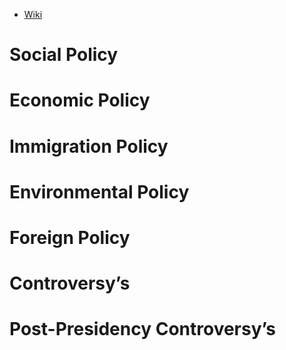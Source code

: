 - [Wiki](https://en.wikipedia.org/wiki/Gerald_Ford)
# Social Policy

# Economic Policy

# Immigration Policy

# Environmental Policy

# Foreign Policy

# Controversy’s

# Post-Presidency Controversy’s
